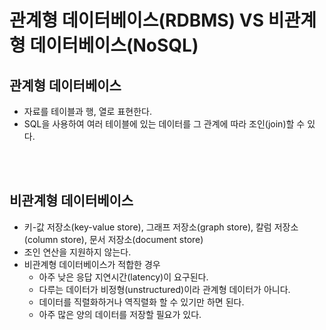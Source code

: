 # 관계형 데이터베이스(RDBMS) VS 비관계형 데이터베이스(NoSQL)

## 관계형 데이터베이스
* 자료를 테이블과 행, 열로 표현한다.
* SQL을 사용하여 여러 테이블에 있는 데이터를 그 관계에 따라 조인(join)할 수 있다.

<br>
<br>

## 비관계형 데이터베이스
* 키-값 저장소(key-value store), 그래프 저장소(graph store), 칼럼 저장소(column store), 문서 저장소(document store)
* 조인 연산을 지원하지 않는다.
* 비관계형 데이터베이스가 적합한 경우
    * 아주 낮은 응답 지연시간(latency)이 요구된다.
    * 다루는 데이터가 비정형(unstructured)이라 관계형 데이터가 아니다.
    * 데이터를 직렬화하거나 역직렬화 할 수 있기만 하면 된다.
    * 아주 많은 양의 데이터를 저장할 필요가 있다.
